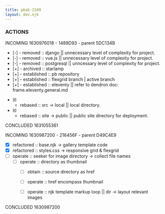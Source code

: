 ```yaml
---
title: pbak-2109
layout: dev.njk
---
```


### ACTIONS 
INCOMING 1630976018 - 1489D93 - parent 5DC134B

- [-] - removed :: django || unnecessary level of complexity for project.
- [-] - removed :: vue.js || unnecessary level of complexity for project.
- [-] - removed :: postgresql || unncessary level of complexity for project.
- [+] - archived :: starlamp
- [+] - established :: pb repository
- [+] - established :: flexgrid branch | active branch
- [+] - established :: eleventy || refer to dendron doc: frame.eleventy.general.md
- [x] - rebased :: src -> local || local directory.
- [x] - rebased :: site -> public || public site directory for deployment. 

CONCLUDED 1631055361

INCOMING 1630987200 - 216456F - parent D49C4E9

- [x] refactored :: base.njk -> gallery template code
- [x] refactored :: styles.css -> responsive grid & flexgrid
- [ ] operate :: seeker for image directory -> collect file names
  - [ ] operate :: directory as thumbnail
    - [ ] obtain :: source directory as href
    - [ ] operate :: href encompass thumbnail
    - [ ] operate :: njk template markup loop || dir -> layout relevant images


CONCLUDED 1630987200


